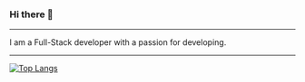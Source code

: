 ### Hi there 👋
_________________
I am a Full-Stack developer with a passion for developing.
_________________

[![Top Langs](https://github-readme-stats.vercel.app/api/top-langs/?alexiaCat-de-github&layout=compact)](https://github.com/anuraghazra/github-readme-stats)



